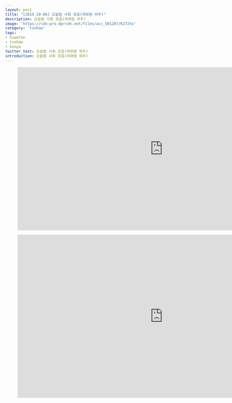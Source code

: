 ```yaml
---
layout: post
title: "[2015-10-06] 오늘밤 사회 모음(히와땅 위주)"
description: 오늘밤 사회 모음(히와땅 위주)
image: 'https://cdn-pro.dprcdn.net/files/acc_501207/K272to'
category: 'tvshow'
tags:
- hiwatan
- tvshow
- konya
twitter_text: 오늘밤 사회 모음(히와땅 위주)
introduction: 오늘밤 사회 모음(히와땅 위주)
---
```

<figure class="video_container">
<iframe width="936" height="526" src="https://serviceapi.nmv.naver.com/flash/convertIframeTag.nhn?vid=B3C2BA49779DE5EF242C231E17F531B10E29&outKey=V129a0efe965067f7627d81e760f310062bc73c88378058f1c43e81e760f310062bc7" frameborder="no" scrolling="no" webkitallowfullscreen mozallowfullscreen allowfullscreen></iframe>
</figure>

<figure class="video_container">
<iframe width="936" height="526" src="https://serviceapi.nmv.naver.com/flash/convertIframeTag.nhn?vid=C69EAB469B3723F25934777146F0D9FF7D17&outKey=V123f00a67a32debee3ec2f2e9525fa018fba6335ac92fccd5e742f2e9525fa018fba" frameborder="no" scrolling="no" webkitallowfullscreen mozallowfullscreen allowfullscreen></iframe>
</figure>
